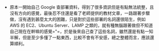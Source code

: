 - 原本一開始自己 Google 查部署資料，得到了很多資訊但是有點無法統整，且沒有方向的感覺，最後忍不住還是看了老師提供的教材文章，一路跟著步驟做，沒有遇到甚麼太大的困難，只是對於這些部署的名詞還很陌生，例如 AWS 的 EC2、Ubuntu Server、LAMP 之類的，就有種無腦跟著做但不知道自己現在在幹嘛的感覺="=，於是後來自己查了這些名詞，雖然還是有點一知半解，但是至少多懂了一點東西，比較不會有不安感，總之整體而言，應該還算順利。